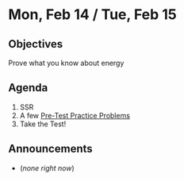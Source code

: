 Mon, Feb 14 / Tue, Feb 15
=================== 
  
Objectives  
------------  
Prove what you know about energy

Agenda    
---------    

1. SSR
2. A few [Pre-Test Practice Problems](https://avon.schoology.com/page/5664642843)
3. Take the Test!

Announcements 
-------------  
 
- (*none right now*)


[bib]: https://avon.schoology.com/assignment/5526830221/

<!--stackedit_data:
eyJoaXN0b3J5IjpbMzQ3MzcyNzM4LC02OTg1MjQxMTIsLTIwOT
g1NTkzNCwtNjYxOTU1MTg1LC0xMjQ1NTM2MDI0LDU2MzQ1Mzkz
MSwxMTcwOTEyOTc3LDE4NTY2Mjg0NSw0MjQyMDczOSwtOTkwNj
A1NzcwLDExOTM0OTU4MiwtMjkwMDY5MDEwLC0xMDQ4MDAxMzQ1
LC03Nzc4MzkzMjAsNjkwNzQzOTg4LDI2NTQ4OTYwNCwtMTU1MD
M1NDM3LDExMDY4OTE5NDQsLTEyNTg3OTg5ODAsMTU5MDAzOTE4
OF19
-->